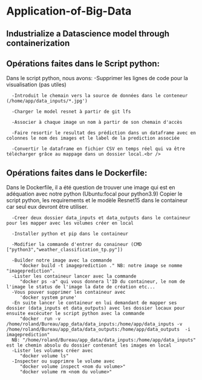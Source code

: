# Application-of-Big-Data
## Industrialize a Datascience model through containerization <br />


## Opérations faites dans le Script python:
   Dans le script python, nous avons:
      -Supprimer les lignes de code pour la visualisation (pas utiles)

      -Introduit le chemain vers la source de données dans le conteneur (/home/app/data_inputs/*.jpg')

      -Charger le model resnet à partir de git lfs

      -Associer à chaque image un nom à partir de son chemain d'accès

      -Faire resortir le resultat des prédiction dans un dataframe avec en colonnes le nom des images et le label de la prediction associée
      
      -Convertir le dataframe en fichier CSV en temps réel qui va être télécharger grâce au mappage dans un dossier local.<br />

## Opérations faites dans le Dockerfile:
   Dans le Dockerfile, il a été question de trouver une image qui est en adéquation avec notre python (Ubuntu:focal pour python3.9)
   Copier le script python, les requirements et le modèle Resnet15 dans le containeur car seul eux devront être utiliser.

      -Creer deux dossier data_inputs et data_outputs dans le containeur pour les mapper avec les volumes créer en local

      -Installer python et pip dans le containeur

      -Modifier la commande d'entrer du conaineur (CMD ["python3","weather_classification_tp.py"])

      -Builder notre image avec la commande  
         "docker build -t imageprediction ." NB: notre image se nomme "imageprediction".
      -Lister les containeur lancer avec la commande 
         "docker ps -a" qui vous donnera l'ID du containeur, le nom de l'image le status de l'image la date de création etc...
      -Vous pouver supprimer les containeur avec 
         'docker system prune'
      -En suite lancer le containeur en lui demandant de mapper ses dossier (data_inputs et data_outputs) avec les dossier locaux pour ensuite excécuter le script python avec la commande 
         "docker  run -v /home/roland/Bureau/app_data/data_inputs:/home/app/data_inputs -v /home/roland/Bureau/app_data/data_outputs:/home/app/data_outputs  -i imageprediction" 
      NB: "/home/roland/Bureau/app_data/data_inputs:/home/app/data_inputs" est le chemin absolu du dossier contenant les images en local
      -Lister les volumes créer avec 
         "docker volume ls"
      -Inspecter ou supprimre le volume avec 
         "docker volume inspect <nom du volume>"
         "docker volume rm <nom du volume>"
